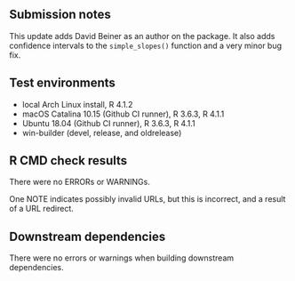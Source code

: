 ## Submission notes

This update adds David Beiner as an author on the package. It also adds confidence
intervals to the `simple_slopes()` function and a very minor bug fix.

## Test environments

* local Arch Linux install, R 4.1.2
* macOS Catalina 10.15 (Github CI runner), R 3.6.3, R 4.1.1
* Ubuntu 18.04 (Github CI runner), R 3.6.3, R 4.1.1
* win-builder (devel, release, and oldrelease)

## R CMD check results

There were no ERRORs or WARNINGs.

One NOTE indicates possibly invalid URLs, but this is incorrect, and a result of
a URL redirect.

## Downstream dependencies

There were no errors or warnings when building downstream dependencies.

